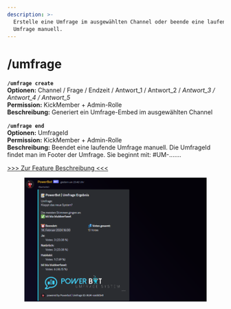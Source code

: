 ```yaml
---
description: >-
  Erstelle eine Umfrage im ausgewählten Channel oder beende eine laufende
  Umfrage manuell.
---
```


# /umfrage

**`/umfrage create`**\
**Optionen:** Channel / Frage / Endzeit / Antwort\_1 / Antwort\_2 / _Antwort\_3 / Antwort\_4 / Antwort\_5_\
**Permission:** KickMember + Admin-Rolle\
**Beschreibung:** Generiert ein Umfrage-Embed im ausgewählten Channel

**`/umfrage end`**\
**Optionen:** UmfrageId\
**Permission:** KickMember + Admin-Rolle\
**Beschreibung:** Beendet eine laufende Umfrage manuell. Die UmfrageId findet man im Footer der Umfrage. Sie beginnt mit: #UM-.......

[>>> Zur Feature Beschreibung <<<](../../features/umfrage-system.md)

<div align="left">

<figure><img src="../../.gitbook/assets/image.png" alt=""><figcaption></figcaption></figure>

</div>
